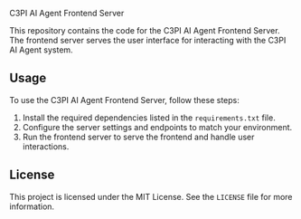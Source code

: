 C3PI AI Agent Frontend Server

This repository contains the code for the C3PI AI Agent Frontend Server. The frontend server serves the user interface for interacting with the C3PI AI Agent system.

## Usage

To use the C3PI AI Agent Frontend Server, follow these steps:

1. Install the required dependencies listed in the `requirements.txt` file.
2. Configure the server settings and endpoints to match your environment.
3. Run the frontend server to serve the frontend and handle user interactions.

## License

This project is licensed under the MIT License. See the `LICENSE` file for more information.